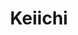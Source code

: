 ---
layout: place
title: "Keiichi"
permalink: /texas/denton/keiichi.html
stateAbbr: TX
stateName: Texas
cityName: Denton
seo:
  name: "Keiichi"
  type: Restaurant
  links: null
description: "Keiichi serves delicious sushi in Denton, Texas. Try fresh Japanese dishes for a great dining experience. "
place_id: ChIJs2j7dYnKTYYRyjbGeH0EOTk
photos:
  - name: >-
      places/ChIJs2j7dYnKTYYRyjbGeH0EOTk/photos/AeeoHcJvlYagYw0hTt1oakeb3YeBOmlkgCnPUFpmR6AZHhqqkLlMvXDI5D2L32vaax9RTD0kzTfWFr39DATULsOEjVDVKKsNrALED4ADN02Gv8gbEVL-0CuTK47-h8VSlyvXFO163PT7y2gRBO7mLauK6aP4aUtRprJERrMLaD_MjXx_4v1EXtIOw9xSUNC5TlBK7Lc3DyQPKbbNYYXrRnES3tt-C6fDV2uci8k-kmZIh8y0TbAEFxQ_uby4lFnPUs0E9YoQEiJ6cz9DGXJPM2fuYUQplAsGBjzdte1lPWl_CMEM_GfR4kQ7trQCUd5lc2b-bMLBBatIMOdQR-qSJQfFWqJ-tjS3OJzTosBZEzjYKNseJqQUyh_Q_O6tj8-88fEr1MaqWfVFqEXEi0xJXU-K2Juy9cTbldEtnpDDOVW-MH4-Iw
    widthPx: 4032
    heightPx: 1960
    authorAttributions:
      - displayName: Brad Cooper
        uri: https://maps.google.com/maps/contrib/112030337503083978087
        photoUri: >-
          https://lh3.googleusercontent.com/a/ACg8ocKqmBcoPdSuadD0oOL8IlKCmJZjDc7g4Djf0UGYeNWvb3IFHg=s100-p-k-no-mo
    flagContentUri: >-
      https://www.google.com/local/imagery/report/?cb_client=maps_api_places.places_api&image_key=!1e10!2sCIHM0ogKEICAgID4ia7CcA&hl=en-US
    googleMapsUri: >-
      https://www.google.com/maps/place//data=!3m4!1e2!3m2!1sCIHM0ogKEICAgID4ia7CcA!2e10!4m2!3m1!1s0x864dca8975fb68b3:0x3939047d78c636ca
  - name: >-
      places/ChIJs2j7dYnKTYYRyjbGeH0EOTk/photos/AeeoHcJLVUwUx3EnJ3xRB3xlh8GdS2ipzo4k86bAQhGqfa9lRsDxAJ6McbWouCdkHLCjricx3Gy6Waf1dpC6dcMUBPndfBpy637ai4WxQ04OkbU1GyXf3SxQaxgLfiCzQxw7aSvtNAyH-tlRHy-VTgYWmooo0QZORov4KQvkEafwpKW1FqxK405EZtNn4YgAycvihg_SnQNKuHp8jbxruhV7r58lDi3NyBsUxZvAv2Bd_McVjrh4fuhiFipfLuceixcOWhfCKSgcoKSh-nc7A40W2rnfoqQ3y9xBMi-ZsSGjVtCvTtEYHKVhz1BAS7b_jr1tdwQKJRTwd80kTw8HpnZzelR_DXsCCPXdmkT3PvGnaUAA9YUOxEY3efX0CEIZ31ux1qLXtxXmtRxZ2wcO93lyYNAVAP9-YOiifQZuhpOV-RjfJA
    widthPx: 4800
    heightPx: 3600
    authorAttributions:
      - displayName: John Latvatalo
        uri: https://maps.google.com/maps/contrib/108722393533703669971
        photoUri: >-
          https://lh3.googleusercontent.com/a-/ALV-UjWs5Kv9YSmX4B8mv2AkRQJR2ozI2aRLa0rVHYOQNEw6rP-TblxvvQ=s100-p-k-no-mo
    flagContentUri: >-
      https://www.google.com/local/imagery/report/?cb_client=maps_api_places.places_api&image_key=!1e10!2sCIHM0ogKEICAgICCufO1TA&hl=en-US
    googleMapsUri: >-
      https://www.google.com/maps/place//data=!3m4!1e2!3m2!1sCIHM0ogKEICAgICCufO1TA!2e10!4m2!3m1!1s0x864dca8975fb68b3:0x3939047d78c636ca
  - name: >-
      places/ChIJs2j7dYnKTYYRyjbGeH0EOTk/photos/AeeoHcK2-T8EUQXxO_flu86a7xRfHcuFXMpVu-n0XigXhA9gUUtU4UiO3tkk7JAurx9I0WDLxZHXfs9DRCfKXoV8mvkGbrRd_5GP5qtz6hhWZP8QKN30XCND7m3VH4H3P7uqjlI299wgYrgwqYwtVAxNwZk8SaH3S1donUF9Jf-3_cwnmP0HT6fG2o3Oe-jmhQlSWe4LU6p861vuqVKWG6kLywqT4_Wfy9bjx_tq1w-0YNSOqnjEtpTCOx1bpaO9-1OR7bLWpUnpOK26nw-W61B96fKuDEf5P91UYl4aes--7jZsJ6BY3hOj_9eU_4IxMY7XF4R7gbkl-h5plXp6Tr9pYO5LdxybeP2J-2oY60XYMh32XXjB83UEFzqmYuhy5swNunn2vAxvlGAotC4NtkQ8UrWQSXm1DuIOcURZEdwDGmGxXA
    widthPx: 3024
    heightPx: 4032
    authorAttributions:
      - displayName: Randy L Ray
        uri: https://maps.google.com/maps/contrib/110003829932653795790
        photoUri: >-
          https://lh3.googleusercontent.com/a-/ALV-UjUzaxtENiRh_7JEFiiMD8CN_nzPzTxd2fMsIJyuzBEG-uRAfVleYw=s100-p-k-no-mo
    flagContentUri: >-
      https://www.google.com/local/imagery/report/?cb_client=maps_api_places.places_api&image_key=!1e10!2sCIHM0ogKEICAgIDp4oD7Cg&hl=en-US
    googleMapsUri: >-
      https://www.google.com/maps/place//data=!3m4!1e2!3m2!1sCIHM0ogKEICAgIDp4oD7Cg!2e10!4m2!3m1!1s0x864dca8975fb68b3:0x3939047d78c636ca
  - name: >-
      places/ChIJs2j7dYnKTYYRyjbGeH0EOTk/photos/AeeoHcKJ3UPiI0yd7AheKUCbXmb-9UV1v3m16dA82oWUWW4OdJhBZRQIKXYRLD3rGWVNaYrzx9Tx_roN1ypNpNIDGiribADbD9GxsaeDIFU1scG1rDDiZxjxVdVvaXsLrSpni2gR0BbBi2DLnRQeWTinF5Wyjh7FMPhYnS_JPIj3IofxDsI-wq5uVLcV2rqKpwT9NwKQIf3geACG4EdGk_nYAub0_twaE2Vi7L8uWlkRqXtLYYGBz2KkTPBBUIHd_LmVpox03fMFle9fXY62weMH0_UP9-uOO0BkvEWBPO4IgC7tNXbin8ryjvd3sSvArvA_f9xz4htwvSdyV3clCFC_LlJwZYv44pnCxndKakAJ8LHtzkIRueTqvERlmP3z4V5SCZ7rE_2I-Ijn1bireN86idi8Rj1ravYEInd-fX-hHo3Z9v4
    widthPx: 4800
    heightPx: 3600
    authorAttributions:
      - displayName: John Latvatalo
        uri: https://maps.google.com/maps/contrib/108722393533703669971
        photoUri: >-
          https://lh3.googleusercontent.com/a-/ALV-UjWs5Kv9YSmX4B8mv2AkRQJR2ozI2aRLa0rVHYOQNEw6rP-TblxvvQ=s100-p-k-no-mo
    flagContentUri: >-
      https://www.google.com/local/imagery/report/?cb_client=maps_api_places.places_api&image_key=!1e10!2sCIHM0ogKEICAgICy08-s8gE&hl=en-US
    googleMapsUri: >-
      https://www.google.com/maps/place//data=!3m4!1e2!3m2!1sCIHM0ogKEICAgICy08-s8gE!2e10!4m2!3m1!1s0x864dca8975fb68b3:0x3939047d78c636ca
  - name: >-
      places/ChIJs2j7dYnKTYYRyjbGeH0EOTk/photos/AeeoHcI6mkjW9P8hI9Ati6rka3iRN6mWBz7C556_MKQEHwP6NvW189T_JTKkUxg7m4RUEfGHT2NOQTWIVMQ2kiMkoN3QULy384fBZCsIapQ0JQNVN-R1nhi8LHIlp_MnfJBPDYTpiwPRBAkXk5RUiJyWeY-wDrH-YgPEpVz3Bz4i2nzPF5FywG_dxzdh6QAGd5YTlgFUDh1rOREncY4_OBIl8kByCoPGLZ3xTxwnPQFNHB-K1ax37uKsTEi2acv-HR8TgIDn_TRvlPDoUQzhWzjNGPsStyE4FcDwPR4FE3mCEhTKSUIhMwihXLYWzHdgKWK3qEwtAfE4YEZwEqr2urSyD87hcrIyC3JOcZpWtPkYDdOJPUka2nq_YS9JBZT-ZbPCZSaG7K49grX4pLp2yHCIBOYKSnkxYM7fGuBzrYn3olc2Sg
    widthPx: 3024
    heightPx: 4032
    authorAttributions:
      - displayName: Kristine
        uri: https://maps.google.com/maps/contrib/114152210198844876999
        photoUri: >-
          https://lh3.googleusercontent.com/a/ACg8ocL1pC7fBeVbewcKSxtDMR-EVe9z7gOxPcYp8wbARCK1gb3IzA=s100-p-k-no-mo
    flagContentUri: >-
      https://www.google.com/local/imagery/report/?cb_client=maps_api_places.places_api&image_key=!1e10!2sCIHM0ogKEICAgIDJ8PXCIg&hl=en-US
    googleMapsUri: >-
      https://www.google.com/maps/place//data=!3m4!1e2!3m2!1sCIHM0ogKEICAgIDJ8PXCIg!2e10!4m2!3m1!1s0x864dca8975fb68b3:0x3939047d78c636ca
  - name: >-
      places/ChIJs2j7dYnKTYYRyjbGeH0EOTk/photos/AeeoHcIFTh8_UPmzIEw_vWn17fzaXFIUM9HHhh-9OmGqmbCbHIHXGOxe0aU1MDP9GXKiLdk0Dz4kE0ZpjsENCC62W4661gkbbk1zlvwZippBUE43_MZii3E-rAlakNzN-rtgk7MwRoFpO9oCTXTJbe_t9jDVfNkdBb-stKOAWIEh6aRb_V_oGFeD-6k0hpL83ErMMBzpgUBeJz9R5VVXW9iX1p429HTypI54S4pBXlyHPwHp2qzbtJkri0e5gk55kBcNUfF2RS1w7z373DCY-P3BOlyHcs-6Ke2ebNCw4kROB-oddDeeLpMgo_4ShUtyNfRnYz-az1gc74TDuvd5FLC_zX5rVX7BMrOPk1CHA-79T2QfJSfARuzwrjgvk6MVYyt1BF4_3TCL2PmjT13QIjmnkBdqde5PIq5NiKbgPom7FqxTCZ9g
    widthPx: 4032
    heightPx: 3024
    authorAttributions:
      - displayName: Connie Zhang
        uri: https://maps.google.com/maps/contrib/113376139867324686547
        photoUri: >-
          https://lh3.googleusercontent.com/a/ACg8ocIcXelhrPLXELHWcgIT617w6wZ9ShyGpsEJieObjuW3kLS4fQ=s100-p-k-no-mo
    flagContentUri: >-
      https://www.google.com/local/imagery/report/?cb_client=maps_api_places.places_api&image_key=!1e10!2sCIHM0ogKEICAgID6koOWiwE&hl=en-US
    googleMapsUri: >-
      https://www.google.com/maps/place//data=!3m4!1e2!3m2!1sCIHM0ogKEICAgID6koOWiwE!2e10!4m2!3m1!1s0x864dca8975fb68b3:0x3939047d78c636ca
  - name: >-
      places/ChIJs2j7dYnKTYYRyjbGeH0EOTk/photos/AeeoHcJVYuXIkGyz6wVBe2Y62GIjLzBA9k_LMVPhs2u-X7i8Wgfht-CmEtVNcGlvY7zxabNEQ-_1W2Xx5ZPbD1Z-k9gPBPMLmZBzUxJGCyyUAKtJE8s-gYZkNH5dTt4YdRPL-Pna9a6A40IGEG8mH9ubWl2oY6Gt81AN1VWJhK5F7V6rVKummSrM8tsKdq7FE8_9cqbnYPgu-iWJpYNGHHOC-X33SS25HASz4M74BlAhXgyNMhq5pAZewxLYJUcXbphJZhQ4inhDfA8hPd3puqHNEvu-q4FqQn5FmkwHlitvuAn9-l3cpC-mF-WzWRfEzNoovv23Tyt5e9QYCv8lwHRUj_Ej2IW8K-tfnMeOYdK1yquqrY9skwFKdbcZQhmvqTijhVlzehwxOZ0CDTeePYbIIBw0l2TFvuCbywAekdiY3O4GqyJC
    widthPx: 3024
    heightPx: 4032
    authorAttributions:
      - displayName: cactus flinthead
        uri: https://maps.google.com/maps/contrib/118120048950718003824
        photoUri: >-
          https://lh3.googleusercontent.com/a-/ALV-UjU9c-3Ttpf5nF0yTBGPYBqvBV4_9uLkCe5L6gTqDOBkVJh1ZFO1=s100-p-k-no-mo
    flagContentUri: >-
      https://www.google.com/local/imagery/report/?cb_client=maps_api_places.places_api&image_key=!1e10!2sCIHM0ogKEICAgICvgMeHlQE&hl=en-US
    googleMapsUri: >-
      https://www.google.com/maps/place//data=!3m4!1e2!3m2!1sCIHM0ogKEICAgICvgMeHlQE!2e10!4m2!3m1!1s0x864dca8975fb68b3:0x3939047d78c636ca
  - name: >-
      places/ChIJs2j7dYnKTYYRyjbGeH0EOTk/photos/AeeoHcJapfPkbr8L75IyAyCaL3c4YhW5ocq-fqrBmATYkC6pTqBv5v5-akM5Lb1cDTXVDtfk8hKDLI6WGkrCnfmoN8KIBZ4-9YoBAK2Vjz4VTOp3xaEorLCb4w4LN8rhjzvDPmpFARQmX2j24xBMWTouBZ6mpJPQgKT6F8GwgEFFQ39cUxpQxLJrR-qCeQONSSGqfgOEMBDZxCl0d9-jbFps9E-00Ln5GeeZVmUXvm6A46EH5Nm_Ok1FVLEkhd4s9hu0-TH_oPygheOllf-08IMY0pkpTx8lDWQD_nUqemJ5t0PSjjrmfhojBK3W0XhuyKnAr8ChEwVBF8iQuTsqEhSCIz-VEI6MBDROQW4I-iLXv9yEMKrpIGTAClyzOscEm6o4vSVTQqjQcIObbYqnTZqE_DpVyBYAlmgSyfRW_l_RrBv1mANW
    widthPx: 3024
    heightPx: 4032
    authorAttributions:
      - displayName: cactus flinthead
        uri: https://maps.google.com/maps/contrib/118120048950718003824
        photoUri: >-
          https://lh3.googleusercontent.com/a-/ALV-UjU9c-3Ttpf5nF0yTBGPYBqvBV4_9uLkCe5L6gTqDOBkVJh1ZFO1=s100-p-k-no-mo
    flagContentUri: >-
      https://www.google.com/local/imagery/report/?cb_client=maps_api_places.places_api&image_key=!1e10!2sCIHM0ogKEICAgICvgMeH5QE&hl=en-US
    googleMapsUri: >-
      https://www.google.com/maps/place//data=!3m4!1e2!3m2!1sCIHM0ogKEICAgICvgMeH5QE!2e10!4m2!3m1!1s0x864dca8975fb68b3:0x3939047d78c636ca
  - name: >-
      places/ChIJs2j7dYnKTYYRyjbGeH0EOTk/photos/AeeoHcICjPf_mtUGqIM4xebk4FIQxmqodLB3cr_s-dsiPLh4WUxGMbKkKz_RdwPYwl3emG2m7Erx8NJxOoVo7jBMLIIVUAJHnTo94Zid1oGhyKRA4UnliaHwMgL74ggKcRZEAxovi-po6ng1J6I6IAsp2UenkM-8sdS7hoIZtH20dVY3HabhxM0TMMcqH86kxAkh9sap_AmcnW5A_CrsugWZ6ubdvU62wfx0VVyfMAbIrp5GwxAZGz8wOMO5EiKlDORdd3PDYJJgqoCZOFn6tIW9xqvIfGVAFhc9ST5SZl4djWL0Y9qAHAY-UAav_96-smKBkn8xk9JSq-ldbZ0htaR2Y96PqOo3M1bFEIfhhn_ENKx8NTuwXZYN6tKocX7zSA4U8uw37Koxzo1I8_F30vRLJqZ4PgXFDJNRkSsE5iFO9Sz70w
    widthPx: 4800
    heightPx: 3600
    authorAttributions:
      - displayName: John Latvatalo
        uri: https://maps.google.com/maps/contrib/108722393533703669971
        photoUri: >-
          https://lh3.googleusercontent.com/a-/ALV-UjWs5Kv9YSmX4B8mv2AkRQJR2ozI2aRLa0rVHYOQNEw6rP-TblxvvQ=s100-p-k-no-mo
    flagContentUri: >-
      https://www.google.com/local/imagery/report/?cb_client=maps_api_places.places_api&image_key=!1e10!2sCIHM0ogKEICAgICCufO1LA&hl=en-US
    googleMapsUri: >-
      https://www.google.com/maps/place//data=!3m4!1e2!3m2!1sCIHM0ogKEICAgICCufO1LA!2e10!4m2!3m1!1s0x864dca8975fb68b3:0x3939047d78c636ca
  - name: >-
      places/ChIJs2j7dYnKTYYRyjbGeH0EOTk/photos/AeeoHcIRjfl0qJ69buvBFr9qEWX6htPk9ND8YLdE5tfCGm951a4nGphFJ_JjIyOGuz17zixg2_g1MqBPNpiP3_S79GsZfJ-WYfAKCDTmGrkBqS5DkNDVjfdSWDXBPpNLFtvrY41C5NA12PLBtSDfO4sWsrIbbmrjWQfCbqbGrIeU-XpAszF4yWXg0Uow7AAtSnVuPIMvN56HJhNpsyDLn2cnS5D-G3LXiHeRsvN5fFfnChxs9P75cUdOwCFHj5ZyiNTnhcJvU67i6Tz1sYamSFEk8C4f3QMFXABNz8GqDavNMqRuqSW_ZNe8Ep--BghFTdjTt9yKdO_C8CWLw4mAVDaUrHECAR82qCAUWNtRCpJc09RKlwsuJlEy-j95YW9KOBKTImE7ztJu-0LgqESKfd7CoqBVHHBfYsFJVkrgaog8kaTX_Q
    widthPx: 3024
    heightPx: 4032
    authorAttributions:
      - displayName: Randy L Ray
        uri: https://maps.google.com/maps/contrib/110003829932653795790
        photoUri: >-
          https://lh3.googleusercontent.com/a-/ALV-UjUzaxtENiRh_7JEFiiMD8CN_nzPzTxd2fMsIJyuzBEG-uRAfVleYw=s100-p-k-no-mo
    flagContentUri: >-
      https://www.google.com/local/imagery/report/?cb_client=maps_api_places.places_api&image_key=!1e10!2sCIHM0ogKEICAgIDp4oD7cg&hl=en-US
    googleMapsUri: >-
      https://www.google.com/maps/place//data=!3m4!1e2!3m2!1sCIHM0ogKEICAgIDp4oD7cg!2e10!4m2!3m1!1s0x864dca8975fb68b3:0x3939047d78c636ca
address: 500 N Elm St, Denton, TX 76201, USA
street: 500 N Elm St
city: Denton
state: TX
zip: '76201'
country: USA
neighborhood: null
latitude: '33.218410'
longitude: '-97.133351'
accessibility_options:
  wheelchairAccessibleParking: true
  wheelchairAccessibleEntrance: true
  wheelchairAccessibleRestroom: true
  wheelchairAccessibleSeating: true
business_status: OPERATIONAL
name: Keiichi
google_maps_links:
  directionsUri: >-
    https://www.google.com/maps/dir//''/data=!4m7!4m6!1m1!4e2!1m2!1m1!1s0x864dca8975fb68b3:0x3939047d78c636ca!3e0
  placeUri: https://maps.google.com/?cid=4123331870778078922
  writeAReviewUri: >-
    https://www.google.com/maps/place//data=!4m3!3m2!1s0x864dca8975fb68b3:0x3939047d78c636ca!12e1
  reviewsUri: >-
    https://www.google.com/maps/place//data=!4m4!3m3!1s0x864dca8975fb68b3:0x3939047d78c636ca!9m1!1b1
  photosUri: >-
    https://www.google.com/maps/place//data=!4m3!3m2!1s0x864dca8975fb68b3:0x3939047d78c636ca!10e5
primary_type: Sushi Restaurant
opening_hours:
  regular:
    - 'Monday: Closed'
    - 'Tuesday: Closed'
    - 'Wednesday: 6:00 – 7:00 PM'
    - 'Thursday: 6:00 – 7:00 PM'
    - 'Friday: 6:00 – 7:00 PM'
    - 'Saturday: 6:00 – 7:00 PM'
    - 'Sunday: Closed'
  current:
    - 'Monday: Closed'
    - 'Tuesday: Closed'
    - 'Wednesday: 6:00 – 7:00 PM'
    - 'Thursday: 6:00 – 7:00 PM'
    - 'Friday: 6:00 – 7:00 PM'
    - 'Saturday: 6:00 – 7:00 PM'
    - 'Sunday: Closed'
secondary_opening_hours:
  regular:
    weekdayDescriptions: null
    type: null
  current:
    weekdayDescriptions: null
    type: null
phone: (940) 230-3410
price_level: PRICE_LEVEL_MODERATE
price_range: $100 &ndash; & up
rating: '4.8'
rating_count: 0
website: null
reviews: null
parking_options: null
payment_options: null
allow_dogs: null
curbside_pickup: null
delivery: null
dine_in: null
good_for_children: null
good_for_groups: null
good_for_sports: null
live_music: null
menu_for_children: null
outdoor_seating: null
reservable: null
restroom: null
serves_beer: null
serves_breakfast: null
serves_brunch: null
serves_cocktails: null
serves_coffee: null
serves_dinner: null
serves_dessert: null
serves_lunch: null
serves_vegetarian_food: null
serves_wine: null
takeout: null
update_category: essentials
summary: null

---